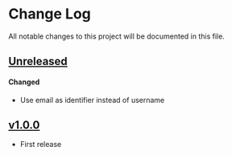 # Change Log
All notable changes to this project will be documented in this file.

## [Unreleased]
#### Changed
- Use email as identifier instead of username


## [v1.0.0]
- First release
 
[Unreleased]: https://github.com/CESNET/lshostel-aai-proxy-idp-template/tree/master
[v1.0.0]: https://github.com/CESNET/lshostel-aai-proxy-idp-template/tree/v1.0.0
